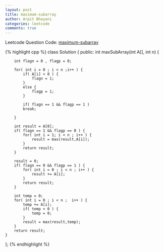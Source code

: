 ```yaml
---
layout: post
title: maximum-subarray
author: Arpit Bhayani
categories: leetcode
comments: true
---
```


Leetcode Question Code: [maximum-subarray](https://leetcode.com/problems/maximum-subarray/)

{% highlight cpp %}
class Solution {
public:
    int maxSubArray(int A[], int n) {
        
        int flagn = 0 , flagp = 0;
        
        for( int i = 0 ; i < n ;i++ ) {
            if( A[i] < 0 ) {
                flagn = 1;
            }
            else {
                flagp = 1;
            }
            
            if( flagn == 1 && flagp == 1 )
            break;
            
        }
        
        int result = A[0];
        if( flagn == 1 && flagp == 0 ) {
            for( int i = 1; i < n ; i++ ) {
                result = max(result,A[i]);
            }
            return result;
        }
        
        result = 0;
        if( flagn == 0 && flagp == 1 ) {
            for( int i = 0 ; i < n ; i++ ) {
                result += A[i];
            }
            return result;
        }
        
        int temp = 0;
        for( int i = 0 ; i < n ;  i++ ) {
            temp += A[i];
            if( temp < 0 ) {
                temp = 0;
            }
            result = max(result,temp);
        }
        return result;
    }
};
{% endhighlight %}